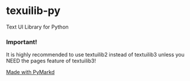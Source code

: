 # texuilib-py
Text UI Library for Python

### Important!
It is highly recommended to use textuilib2 instead of textuilib3 unless you NEED the pages feature of textuilib3!

[Made with PyMarkd](https://github.com/bennyman123abc/PyMarkd)
